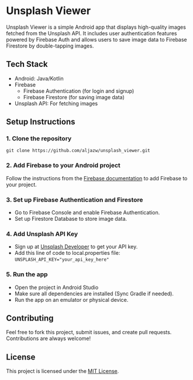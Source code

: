 # Unsplash Viewer

Unsplash Viewer is a simple Android app that displays high-quality images fetched from the Unsplash API. It includes user authentication features powered by Firebase Auth and allows users to save image data to Firebase Firestore by double-tapping images.    

## Tech Stack
- Android: Java/Kotlin
- Firebase
  - Firebase Authentication (for login and signup)
  - Firebase Firestore (for saving image data)
- Unsplash API: For fetching images


## Setup Instructions
  ### 1. Clone the repository
    git clone https://github.com/aljazw/unsplash_viewer.git

  ### 2. Add Firebase to your Android project
  Follow the instructions from the [Firebase documentation](https://firebase.google.com/docs/android/setup) to add Firebase to your project.

  ### 3. Set up Firebase Authentication and Firestore
  - Go to Firebase Console and enable Firebase Authentication.
  - Set up Firestore Database to store image data.

  ### 4. Add Unsplash API Key
  - Sign up at [Unsplash Developer](https://unsplash.com/developers) to get your API key.
  - Add this line of code to local.properties file:  
  ``` UNSPLASH_API_KEY="your_api_key_here" ```

  ### 5. Run the app
  - Open the project in Android Studio
  - Make sure all dependencies are installed (Sync Gradle if needed).
  - Run the app on an emulator or physical device.

## Contributing
Feel free to fork this project, submit issues, and create pull requests. Contributions are always welcome!

## License
This project is licensed under the [MIT License](LICENSE).

